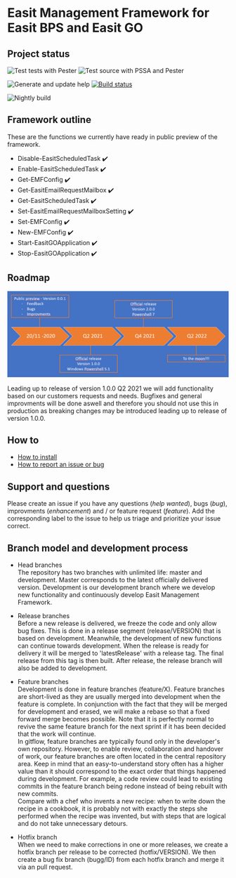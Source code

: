# Easit Management Framework for Easit BPS and Easit GO

## Project status
![Test tests with Pester](https://github.com/easitab/EasitManagementFramework/workflows/Test%20tests%20with%20Pester/badge.svg) ![Test source with PSSA and Pester](https://github.com/easitab/EasitManagementFramework/workflows/Test%20source%20with%20PSSA%20and%20Pester/badge.svg)

![Generate and update help](https://github.com/easitab/EasitManagementFramework/workflows/Generate%20and%20update%20help/badge.svg) [![Build status](https://ci.appveyor.com/api/projects/status/jvecjyuro985bgu6?svg=true)](https://ci.appveyor.com/project/easitab/easitmanagementframework)

![Nightly build](https://github.com/easitab/EasitManagementFramework/workflows/Nightly%20build/badge.svg)

## Framework outline

These are the functions we currently have ready in public preview of the framework.

- Disable-EasitScheduledTask :heavy_check_mark:
- Enable-EasitScheduledTask :heavy_check_mark:
- Get-EMFConfig :heavy_check_mark:
- Get-EasitEmailRequestMailbox :heavy_check_mark:
- Get-EasitScheduledTask :heavy_check_mark:
- Set-EasitEmailRequestMailboxSetting :heavy_check_mark:
- Set-EMFConfig :heavy_check_mark:
- New-EMFConfig :heavy_check_mark:
- Start-EasitGOApplication :heavy_check_mark:
- Stop-EasitGOApplication :heavy_check_mark:

## Roadmap

![roadmap](https://github.com/easitab/EasitManagementFramework/blob/development/roadmap.png)

Leading up to release of version 1.0.0 Q2 2021 we will add functionality based on our customers requests and needs.
Bugfixes and general improvments will be done aswell and therefore you should not use this in production as breaking changes may be introduced leading up to release of version 1.0.0.

## How to

* [How to install](https://github.com/easitab/EasitManagementFramework/blob/development/docs/HOW-TO-Install.md)<br>
* [How to report an issue or bug](https://github.com/easitab/EasitManagementFramework/blob/development/docs/HOW-TO-ReportAnIssueOrBug.md)<br>
## Support and questions
Please create an issue if you have any questions (*help wanted*), bugs (*bug*), improvments (*enhancement*) and / or feature request (*feature*). Add the corresponding label to the issue to help us triage and prioritize your issue correct.
## Branch model and development process

* Head branches<br/>
The repository has two branches with unlimited life: master and development. Master corresponds to the latest officially delivered version. Development is our development branch where we develop new functionality and continuously develop Easit Management Framework.

* Release branches<br/>
Before a new release is delivered, we freeze the code and only allow bug fixes. This is done in a release segment (release/VERSION) that is based on development. Meanwhile, the development of new functions can continue towards development. When the release is ready for delivery it will be merged to 'latestRelease' with a release tag. The final release from this tag is then built. After release, the release branch will also be added to development.

* Feature branches<br/>
Development is done in feature branches (feature/X). Feature branches are short-lived as they are usually merged into development when the feature is complete. In conjunction with the fact that they will be merged for development and erased, we will make a rebase so that a fixed forward merge becomes possible. Note that it is perfectly normal to revive the same feature branch for the next sprint if it has been decided that the work will continue.<br/>
In gitflow, feature branches are typically found only in the developer's own repository. However, to enable review, collaboration and handover of work, our feature branches are often located in the central repository area. Keep in mind that an easy-to-understand story often has a higher value than it should correspond to the exact order that things happened during development. For example, a code review could lead to existing commits in the feature branch being redone instead of being rebuilt with new commits.<br/>
Compare with a chef who invents a new recipe: when to write down the recipe in a cookbook, it is probably not with exactly the steps she performed when the recipe was invented, but with steps that are logical and do not take unnecessary detours.

* Hotfix branch<br/>
When we need to make corrections in one or more releases, we create a hotfix branch per release to be corrected (hotfix/VERSION).
We then create a bug fix branch (bugg/ID) from each hotfix branch and merge it via an pull request.
